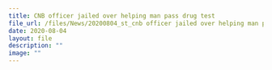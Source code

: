 ```yaml
---
title: CNB officer jailed over helping man pass drug test
file_url: /files/News/20200804_st_cnb officer jailed over helping man pass drug test.pdf
date: 2020-08-04
layout: file
description: ""
image: ""
---
```

